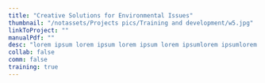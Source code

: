 ```yaml
---
title: "Creative Solutions for Environmental Issues"
thumbnail: "/notassets/Projects pics/Training and development/w5.jpg"
linkToProject: ""
manualPdf: ""
desc: "lorem ipsum lorem ipsum lorem ipsum lorem ipsumlorem ipsumlorem ipsumlorem ipsumlorem ipsumlorem ipsumlorem ipsumlorem ipsumlorem ipsumlorem ipsumlorem ipsum"
collab: false
comm: false
training: true
---
```

